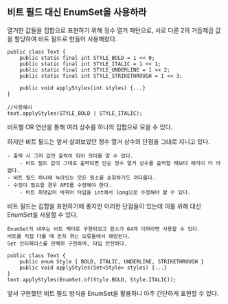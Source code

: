 ## 비트 필드 대신 EnumSet을 사용하라

열거한 값들을 집합으로 표현하기 위해 정수 열거 패턴으로, 서로 다른 2의 거듭제곱 값을 할당하여 비트 필드로 만들어 사용해왔다.

```
public class Text {
    public static final int STYLE_BOLD = 1 << 0;
    public static final int STYLE_ITALIC = 1 << 1;
    public static final int STYLE_UNDERLINE = 1 << 2;
    public static final int STYLE_STRIKETHROUGH = 1 << 3;
    
    public void applyStyles(int styles) {...}
}

//사용예시
text.applyStyles(STYLE_BOLD | STYLE_ITALIC);
```
비트별 OR 연산을 통해 여러 상수를 하나의 집합으로 모을 수 있다.

하지만 비트 필드는 앞서 살펴보았던 정수 열거 상수의 단점을 그대로 지니고 있다.
```
- 출력 시 그저 값만 출력이 되어 의미를 알 수 없다. 
    - 비트 필드 값이 그대로 출력되면 단순 정수 열거 상수를 출력할 때보다 해석이 더 어렵다.
- 비트 필드 하나에 녹아있는 모든 원소를 순회하기도 까다롭다.
- 수정이 필요할 경우 API를 수정해야 한다.
    - 비트 최댓값이 바뀌어 타입을 int에서 long으로 수정해야 할 수 있다.
```

비트 필드는 집합을 표현하기에 좋지만 이러한 단점들이 있는데 이를 위해 대신 EnumSet을 사용할 수 있다.

```
EnumSet의 내부는 비트 벡터로 구현되었고 원소가 64개 이하라면 사용할 수 있다.
비트를 직접 다룰 때 흔히 겪는 오류들에서 해방된다.
Set 인터페이스를 완벽히 구현하며, 타입 안전하다.

public class Text {
    public enum Style { BOLD, ITALIC, UNDERLINE, STRIKETHROUGH }
    public void applyStyles(Set<Style> styles) {...}
}
text.applyStyles(EnumSet.of(Style.BOLD, Style.ITALIC));
```
앞서 구현했던 비트 필드 방식을 EnumSet을 활용하니 아주 간단하게 표현할 수 있다.

